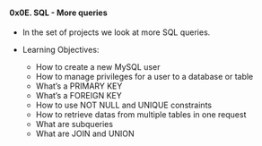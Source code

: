 #### 0x0E. SQL - More queries 

- In the set of projects we look at more SQL queries.

- Learning Objectives:

   - How to create a new MySQL user
   - How to manage privileges for a user to a database or table
   - What’s a PRIMARY KEY
   - What’s a FOREIGN KEY
   - How to use NOT NULL and UNIQUE constraints
   - How to retrieve datas from multiple tables in one request
   - What are subqueries
   - What are JOIN and UNION

